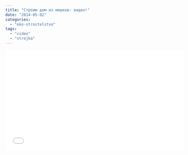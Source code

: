 ```yaml
---
title: "Строим дом из мешков: видео!"
date: "2014-05-02"
categories: 
  - "eko-stroitelstvo"
tags: 
  - "video"
  - "strojka"
---
```


<iframe width="560" height="315" src="//www.youtube.com/embed/iaFg_7qYzzI" frameborder="0" allowfullscreen></iframe>
